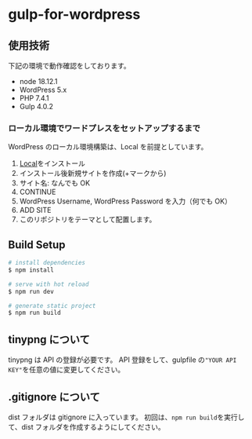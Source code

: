 # gulp-for-wordpress

## 使用技術

下記の環境で動作確認をしております。

- node 18.12.1
- WordPress 5.x
- PHP 7.4.1
- Gulp 4.0.2

### ローカル環境でワードプレスをセットアップするまで

WordPress のローカル環境構築は、Local を前提としています。

1. [Local](https://localwp.com/)をインストール
1. インストール後新規サイトを作成(+マークから)
1. サイト名: なんでも OK
1. CONTINUE
1. WordPress Username, WordPress Password を入力（何でも OK）
1. ADD SITE
1. このリポジトリをテーマとして配置します。

## Build Setup

```bash
# install dependencies
$ npm install

# serve with hot reload
$ npm run dev

# generate static project
$ npm run build
```

## tinypng について

tinypng は API の登録が必要です。
API 登録をして、gulpfile の`"YOUR API KEY"`を任意の値に変更してください。

## .gitignore について

dist フォルダは gitignore に入っています。
初回は、`npm run build`を実行して、dist フォルダを作成するようにしてください。
